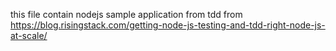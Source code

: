 this file contain nodejs sample application from tdd from
https://blog.risingstack.com/getting-node-js-testing-and-tdd-right-node-js-at-scale/